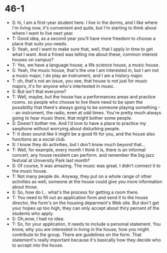 # 46-1
+ S: hi, I am a first-year student here. I live in the dorms, and I like where I'm living now, it's convenient and quite, but I'm starting to think about where I want to live next year.
+ T: Good idea, as a second year you'll have more freedom to choose a place that suits you needs.
+ S: Yeah, and I want to make sure that, well, that I apply in time to get what I want. And a frined was telling me about these, common interest houses on campus?
+ T: Yes, we have a language house, a life science house, a music house.
+ S: Yeah, the music house, that's the one I am interested in, but I am not a music major, I do play an instrument, and I am a history major.
+ T: oh, that's not an issue, you see, that house is not just for music majors, it's for anyone who's intertested in music.
+ S: But isn't that everyone?
+ T: Well, maybe, but the house has a performances areas and practice rooms. so people who choose to live there need to be open the possibility that there's always going to be someone playing something -- an instrument, the radio, even at odd times. You're pretty much always going to hear music there, that might bother some people.
+ S: Doesn't bother me. And I'd love to have a place to practice my saxphone without worrying about disturbing people.
+ T: It does sound like it might be a good fit for you, and the house also functions as a social club.
+ S: I know they do activities, but I don't know much beyond that...
+ T: Well, for example, every month I think it is, there is an informal concert, any house resident can perform. and remember the big jazz festvial at University Park last month?
+ S: Of course, It was amazing. The music was great. I didn't connect it to the music house.
+ T: Not many people do. Anyway, they put on a whole range of other activities as well, someone at the house could give you more information about those.
+ S: So, how do I... what's the process for getting a room there.
+ T: You need to fill out an application form and send it to the house director, the form's on the housing deparment's Web site. But don't get your hopes up too high, they can only accept about thiry percent of the students who apply.
+ S: Oh,wow, I had no idea.
+ T: So, for your application, it needs to include a personal statement. You know, why you are interested in living in the house, how you might contribute to the group. There are guidelines on the form. That statement's really important because it's basically how they decide who to accept into the house.